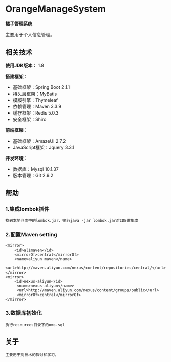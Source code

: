 # OrangeManageSystem
**橘子管理系统**

主要用于个人信息管理。

## 相关技术

**使用JDK版本：** 1.8

**搭建框架：** 
- 基础框架：Spring Boot 2.1.1
- 持久层框架：MyBatis 
- 模版引擎：Thymeleaf
- 依赖管理：Maven 3.3.9
- 缓存框架：Redis 5.0.3
- 安全框架：Shiro

**前端框架：**
- 基础框架：AmazeUI 2.7.2
- JavaScript框架：Jquery 3.3.1

**开发环境：**
- 数据库：Mysql 10.1.37
- 版本管理：Git 2.9.2

## 帮助

### 1.集成lombok插件
```
找到本地仓库中的lombok.jar，执行java -jar lombok.jar对IDE做集成
```

### 2.配置Maven setting
```
<mirror>
	<id>alimaven</id>
	<mirrorOf>central</mirrorOf>
	<name>aliyun maven</name>
	<url>http://maven.aliyun.com/nexus/content/repositories/central/</url>
</mirror>
<mirror>        
	<id>nexus-aliyun</id>      
     <name>nexus-aliyun</name>    
     <url>http://maven.aliyun.com/nexus/content/groups/public</url>      
     <mirrorOf>central</mirrorOf>        
</mirror>
```

### 3.数据库初始化
```
执行resources目录下的oms.sql
```

## 关于
```
主要用于对技术的探讨和学习。
```